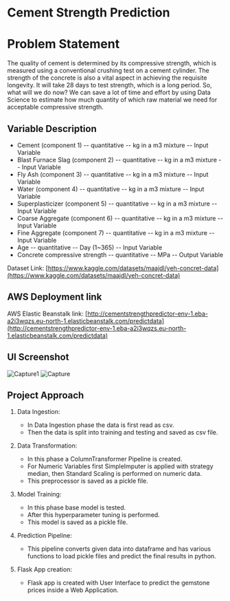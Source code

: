 # Cement Strength Prediction

# Problem Statement
The quality of cement is determined by its compressive strength, which is measured
using a conventional crushing test on a cement cylinder. The strength of the concrete
is also a vital aspect in achieving the requisite longevity. It will take 28 days to test
strength, which is a long period. So, what will we do now? We can save a lot of time and
effort by using Data Science to estimate how much quantity of which raw material we
need for acceptable compressive strength.

## Variable Description
* Cement (component 1) -- quantitative -- kg in a m3 mixture -- Input Variable
* Blast Furnace Slag (component 2) -- quantitative -- kg in a m3 mixture -- Input Variable
* Fly Ash (component 3) -- quantitative -- kg in a m3 mixture -- Input Variable
* Water (component 4) -- quantitative -- kg in a m3 mixture -- Input Variable
* Superplasticizer (component 5) -- quantitative -- kg in a m3 mixture -- Input Variable
* Coarse Aggregate (component 6) -- quantitative -- kg in a m3 mixture -- Input Variable
* Fine Aggregate (component 7) -- quantitative -- kg in a m3 mixture -- Input Variable
* Age -- quantitative -- Day (1~365) -- Input Variable
* Concrete compressive strength -- quantitative -- MPa -- Output Variable

Dataset Link: [https://www.kaggle.com/datasets/maajdl/yeh-concret-data](https://www.kaggle.com/datasets/maajdl/yeh-concret-data)

## AWS Deployment link
AWS Elastic Beanstalk link: [http://cementstrengthpredictor-env-1.eba-a2i3wqzs.eu-north-1.elasticbeanstalk.com/predictdata](http://cementstrengthpredictor-env-1.eba-a2i3wqzs.eu-north-1.elasticbeanstalk.com/predictdata)

## UI Screenshot
![Capture1](https://user-images.githubusercontent.com/69323672/234964782-324a43d4-7292-48b4-a226-81465e905816.JPG)
![Capture](https://user-images.githubusercontent.com/69323672/234965008-caed6c5f-9412-4662-a1c5-6e8ac4c540df.JPG)

## Project Approach
1. Data Ingestion:
    * In Data Ingestion phase the data is first read as csv.
    * Then the data is split into training and testing and saved as csv file.

2. Data Transformation:

    * In this phase a ColumnTransformer Pipeline is created.
    * For Numeric Variables first SimpleImputer is applied with strategy median, then Standard Scaling is performed on numeric data.
    * This preprocessor is saved as a pickle file.

3. Model Training:

    * In this phase base model is tested.
    * After this hyperparameter tuning is performed.
    * This model is saved as a pickle file.

4. Prediction Pipeline:

    * This pipeline converts given data into dataframe and has various functions to load pickle files and predict the final results in python.

5. Flask App creation:
    * Flask app is created with User Interface to predict the gemstone prices inside a Web Application.
